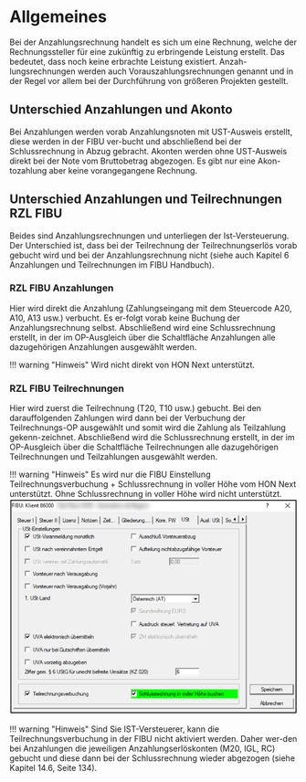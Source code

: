 # Allgemeines

Bei der Anzahlungsrechnung handelt es sich um eine Rechnung, welche der Rechnungssteller für eine zukünftig zu erbringende Leistung erstellt. Das bedeutet, dass noch keine erbrachte Leistung existiert. Anzah-lungsrechnungen werden auch Vorauszahlungsrechnungen genannt und in der Regel vor allem bei der Durchführung von größeren Projekten gestellt.

## Unterschied Anzahlungen und Akonto
Bei Anzahlungen werden vorab Anzahlungsnoten mit UST-Ausweis erstellt, diese werden in der FIBU ver-bucht und abschließend bei der Schlussrechnung in Abzug gebracht.
Akonten werden ohne UST-Ausweis direkt bei der Note vom Bruttobetrag abgezogen. Es gibt nur eine Akon-tozahlung aber keine vorangegangene Rechnung.

##  Unterschied Anzahlungen und Teilrechnungen RZL FIBU
Beides sind Anzahlungsrechnungen und unterliegen der Ist-Versteuerung. Der Unterschied ist, dass bei der Teilrechnung der Teilrechnungserlös vorab gebucht wird und bei der Anzahlungsrechnung nicht (siehe auch Kapitel 6 Anzahlungen und Teilrechnungen im FIBU Handbuch).

### RZL FIBU Anzahlungen
Hier wird direkt die Anzahlung (Zahlungseingang mit dem Steuercode A20, A10, A13 usw.) verbucht. Es er-folgt vorab keine Buchung der Anzahlungsrechnung selbst.
Abschließend wird eine Schlussrechnung erstellt, in der im OP-Ausgleich über die Schaltfläche Anzahlungen alle dazugehörigen Anzahlungen ausgewählt werden.

!!! warning "Hinweis"
    Wird nicht direkt von HON Next unterstützt.

### RZL FIBU Teilrechnungen
Hier wird zuerst die Teilrechnung (T20, T10 usw.) gebucht. Bei den darauffolgenden Zahlungen wird dann bei der Verbuchung der Teilrechnungs-OP ausgewählt und somit wird die Zahlung als Teilzahlung gekenn-zeichnet.
Abschließend wird die Schlussrechnung erstellt, in der im OP-Ausgleich über die Schaltfläche Teilrechnungen alle dazugehörigen Teilrechnungen und Teilzahlungen ausgewählt werden.

!!! warning "Hinweis"
    Es wird nur die FIBU Einstellung Teilrechnungsverbuchung + Schlussrechnung in voller Höhe vom HON Next unterstützt. Ohne Schlussrechnung in voller Höhe wird nicht unterstützt.
    ![](<img/image1.png>)

!!! warning "Hinweis"
    Sind Sie IST-Versteuerer, kann die Teilrechnungsverbuchung in der FIBU nicht aktiviert werden. Daher wer-den bei Anzahlungen die jeweiligen Anzahlungserlöskonten (M20, IGL, RC) gebucht und diese dann bei der Schlussrechnung wieder abgezogen (siehe Kapitel 14.6, Seite 134).